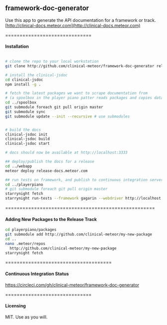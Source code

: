 ## framework-doc-generator

Use this app to generate the API documentation for a framework or track.  
[http://clinical-docs.meteor.com](http://clinical-docs.meteor.com)


==============================
#### Installation

````bash

# clone the repo to your local workstation
git clone http://github.com/clinical-meteor/framework-doc-generator release-docs

# install the clinical-jsdoc
cd clinical-jsdoc
npm install -g .  

# fetch the latest packages we want to scrape documentation from
# (a spoolbox in the player piano patter reads packages and copies data)
cd ../spoolbox
git submodule foreach git pull origin master
git submodule sync
git submodule update --init --recursive # use submodules


# build the docs
clinical-jsdoc init
clinical-jsdoc build
clinical-jsdoc start

# docs should now be available at http://localhost:3333

## deploy/publish the docs for a release
cd ../webapp
meteor deploy release-docs.meteor.com

## run tests on framework, and publish to continuous integration servers
cd ../playerpiano
# git submodule foreach git pull origin master
starrynight fetch
starrynight run-tests --framework gagarin --webdriver http://localhost:9515 ./packages/*/tests/gagarin/**/*.js
````

====================================================
#### Adding New Packages to the Release Track

```bash
cd playerpiano/packages
git submodule add http://github.com/clinical-meteor/my-new-package
cd ..
nano .meteor/repos
  http://github.com/clinical-meteor/my-new-package
starrynight fetch
```


=====================================
#### Continuous Integration Status

https://circleci.com/gh/clinical-meteor/framework-doc-generator

==============================
#### Licensing

MIT.  Use as you will.  
